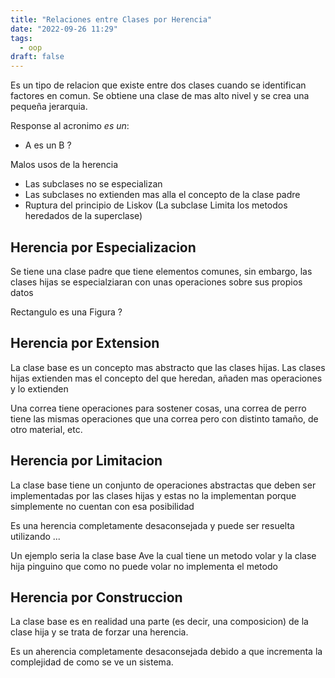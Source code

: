 ```yaml
---
title: "Relaciones entre Clases por Herencia"
date: "2022-09-26 11:29"
tags: 
  - oop
draft: false
---
```

Es un tipo de relacion que existe entre dos clases cuando se identifican factores en comun. Se obtiene una clase de mas alto nivel y se crea una pequeña jerarquia.

Response al acronimo *es un*:
- A es un B ?

Malos usos de la herencia
- Las subclases no se especializan
- Las subclases no extienden mas alla el concepto de la clase padre
- Ruptura del principio de Liskov (La subclase Limita los metodos heredados de la superclase)
## Herencia por Especializacion
Se tiene una clase padre que tiene elementos comunes, sin embargo, las clases hijas se especialziaran con unas operaciones sobre sus propios datos 

Rectangulo es una Figura ?
## Herencia por Extension
La clase base es un concepto mas abstracto que las clases hijas. Las clases hijas extienden mas el concepto del que heredan, añaden mas operaciones y lo extienden

Una correa tiene operaciones para sostener cosas, una correa de perro tiene las mismas operaciones que una correa pero con distinto tamaño, de otro material, etc.

## Herencia por Limitacion
La clase base tiene un conjunto de operaciones abstractas que deben ser implementadas por las clases hijas y estas no la implementan porque simplemente no cuentan con esa posibilidad

Es una herencia completamente desaconsejada y puede ser resuelta utilizando ... 

Un ejemplo seria la clase base Ave la cual tiene un metodo volar y la clase hija pinguino que como no puede volar no implementa el metodo

## Herencia por Construccion
La clase base es en realidad una parte (es decir, una composicion) de la clase hija y se trata de forzar una herencia.

Es un aherencia completamente desaconsejada debido a que incrementa la complejidad de como se ve un sistema.